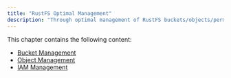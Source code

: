 ```yaml
---
title: "RustFS Optimal Management"
description: "Through optimal management of RustFS buckets/objects/permissions, help users use RustFS more securely and efficiently."
---
```


This chapter contains the following content:

- [Bucket Management](./bucket/index.md)
- [Object Management](./object/index.md)
- [IAM Management](../administration/iam/index.md)